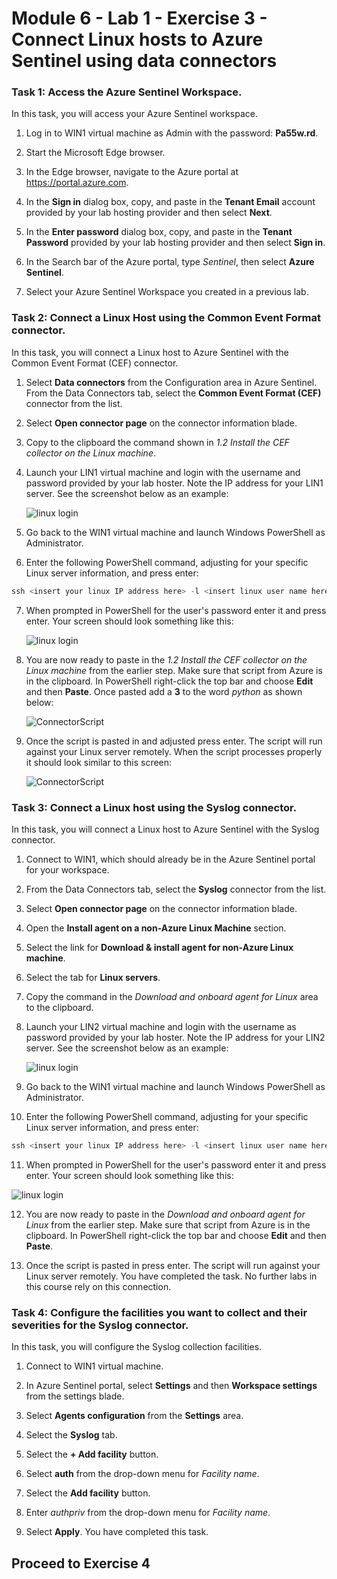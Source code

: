 # Module 6 - Lab 1 - Exercise 3 - Connect Linux hosts to Azure Sentinel using data connectors

### Task 1: Access the Azure Sentinel Workspace.

In this task, you will access your Azure Sentinel workspace.

1. Log in to WIN1 virtual machine as Admin with the password: **Pa55w.rd**.  

2. Start the Microsoft Edge browser.

3. In the Edge browser, navigate to the Azure portal at https://portal.azure.com.

4. In the **Sign in** dialog box, copy, and paste in the **Tenant Email** account provided by your lab hosting provider and then select **Next**.

5. In the **Enter password** dialog box, copy, and paste in the **Tenant Password** provided by your lab hosting provider and then select **Sign in**.

6. In the Search bar of the Azure portal, type *Sentinel*, then select **Azure Sentinel**.

7. Select your Azure Sentinel Workspace you created in a previous lab.

### Task 2: Connect a Linux Host using the Common Event Format connector.

In this task, you will connect a Linux host to Azure Sentinel with the Common Event Format (CEF) connector.

1. Select **Data connectors** from the Configuration area in Azure Sentinel.  From the Data Connectors tab, select the **Common Event Format (CEF)** connector from the list.

2. Select **Open connector page** on the connector information blade.

3. Copy to the clipboard the command shown in *1.2 Install the CEF collector on the Linux machine*.

4. Launch your LIN1 virtual machine and login with the username and password provided by your lab hoster. Note the IP address for your LIN1 server. See the screenshot below as an example:

   ![linux login](../Media/LinuxLoginExample.png)

5. Go back to the WIN1 virtual machine and launch Windows PowerShell as Administrator.

6. Enter the following PowerShell command, adjusting for your specific Linux server information, and press enter:

```PowerShell
ssh <insert your linux IP address here> -l <insert linux user name here>
```

7. When prompted in PowerShell for the user's password enter it and press enter.  Your screen should look something like this:

   ![linux login](../Media/PSconnectLinux.png)

8. You are now ready to paste in the *1.2 Install the CEF collector on the Linux machine* from the earlier step. Make sure that script from Azure is in the clipboard. In PowerShell right-click the top bar and choose **Edit** and then **Paste**. Once pasted add a **3** to the word *python* as shown below:

   ![ConnectorScript](../Media/ConnectorScript.png)


9. Once the script is pasted in and adjusted press enter. The script will run against your Linux server remotely. When the script processes properly it should look similar to this screen:

   ![ConnectorScript](../Media/LinuxConnected.png)

### Task 3: Connect a Linux host using the Syslog connector.

In this task, you will connect a Linux host to Azure Sentinel with the Syslog connector.

1. Connect to WIN1, which should already be in the Azure Sentinel portal for your workspace.  

2. From the Data Connectors tab, select the **Syslog** connector from the list.

3. Select **Open connector page** on the connector information blade.

4. Open the **Install agent on a non-Azure Linux Machine** section.

5. Select the link for **Download & install agent for non-Azure Linux machine**. 

6. Select the tab for **Linux servers**.

7. Copy the command in the *Download and onboard agent for Linux* area to the clipboard.

8. Launch your LIN2 virtual machine and login with the username as password provided by your lab hoster. Note the IP address for your LIN2 server. See the screenshot below as an example:

   ![linux login](../Media/LinuxLoginExample.png)

9. Go back to the WIN1 virtual machine and launch Windows PowerShell as Administrator.

10. Enter the following PowerShell command, adjusting for your specific Linux server information, and press enter:

```PowerShell
ssh <insert your linux IP address here> -l <insert linux user name here>
```

11. When prompted in PowerShell for the user's password enter it and press enter.  Your screen should look something like this:

   ![linux login](../Media/PSconnectLinux.png)

12. You are now ready to paste in the *Download and onboard agent for Linux* from the earlier step. Make sure that script from Azure is in the clipboard. In PowerShell right-click the top bar and choose **Edit** and then **Paste**.

13. Once the script is pasted in press enter. The script will run against your Linux server remotely. You have completed the task. No further labs in this course rely on this connection.

### Task 4: Configure the facilities you want to collect and their severities for the Syslog connector.

In this task, you will configure the Syslog collection facilities.

1. Connect to WIN1 virtual machine.

2. In Azure Sentinel portal, select **Settings** and then **Workspace settings** from the settings blade.

3. Select **Agents configuration** from the **Settings** area.

4. Select the **Syslog** tab.

5. Select the **+ Add facility** button.

6. Select **auth** from the drop-down menu for *Facility name*.

7. Select the **Add facility** button.

8. Enter *authpriv* from the drop-down menu for *Facility name*.

9. Select **Apply**.  You have completed this task.

## Proceed to Exercise 4
